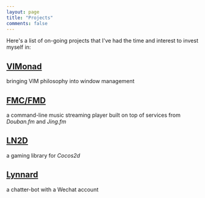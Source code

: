 ```yaml
---
layout: page
title: "Projects"
comments: false
---
```


Here's a list of on-going projects that I've had the time and interest to invest myself in:

## [VIMonad](https://lynnard.github.io/VIMonad)

bringing VIM philosophy into window management


## [FMC/FMD](https://github.com/lynnard/fmd)

a command-line music streaming player built on top of services from *Douban.fm* and *Jing.fm*

## [LN2D](https://github.com/lynnard/LN2D)

a gaming library for *Cocos2d*

## [Lynnard](/projects/lynnard)

a chatter-bot with a Wechat account

